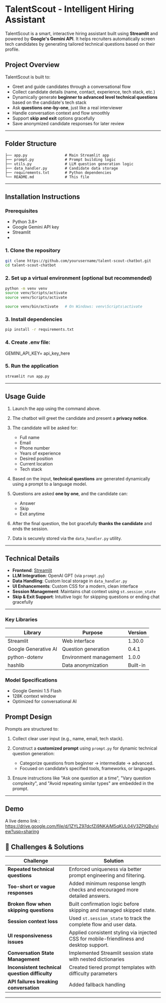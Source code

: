 #  TalentScout - Intelligent Hiring Assistant

TalentScout is a smart, interactive hiring assistant built using **Streamlit** and powered by **Google's Gemini API**. It helps recruiters automatically screen tech candidates by generating tailored technical questions based on their profile.

##  Project Overview

TalentScout is built to:

* Greet and guide candidates through a conversational flow
* Collect candidate details (name, contact, experience, tech stack, etc.)
* Dynamically generate **beginner to advanced level technical questions** based on the candidate's tech stack
* Ask **questions one-by-one**, just like a real interviewer
* Handle conversation context and flow smoothly
* Support **skip and exit** options gracefully
* Save anonymized candidate responses for later review

---
##  Folder Structure

```
├── app.py                 # Main Streamlit app
├── prompt.py              # Prompt building logic
├── utils.py               # LLM question generation logic
├── data_handler.py        # Candidate data storage
├── requirements.txt       # Python dependencies
└── README.md              # This file
```

---
##  Installation Instructions

### Prerequisites
- Python 3.8+
- Google Gemini API key
- Streamlit
- 
### 1. **Clone the repository**

```bash
git clone https://github.com/yourusername/talent-scout-chatbot.git
cd talent-scout-chatbot
```

### 2. **Set up a virtual environment (optional but recommended)**

```bash
python -m venv venv
source venv/Scripts/activate
source venv/Scripts/activate

source venv/bin/activate   # On Windows: venv\Scripts\activate
```

### 3. **Install dependencies**

```bash
pip install -r requirements.txt
```
### 4. Create .env file:

GEMINI_API_KEY= api_key_here

### 5. **Run the application**

```bash
streamlit run app.py
```



---

##  Usage Guide

1. Launch the app using the command above.
2. The chatbot will greet the candidate and present a **privacy notice**.
3. The candidate will be asked for:

   * Full name
   * Email
   * Phone number
   * Years of experience
   * Desired position
   * Current location
   * Tech stack
4. Based on the input, **technical questions** are generated dynamically using a prompt to a language model.
5. Questions are asked **one by one**, and the candidate can:

   * Answer
   * Skip
   * Exit anytime
6. After the final question, the bot gracefully **thanks the candidate** and ends the session.
7. Data is securely stored via the `data_handler.py` utility.

---


##  Technical Details

* **Frontend**: [Streamlit](https://streamlit.io/)
* **LLM Integration**: OpenAI GPT (via `prompt.py`)
* **Data Handling**: Custom local storage in `data_handler.py`
* **UI Enhancements**: Custom CSS for a modern, clean interface
* **Session Management**: Maintains chat context using `st.session_state`
* **Skip & Exit Support**: Intuitive logic for skipping questions or ending chat gracefully

---

### Key Libraries
| Library | Purpose | Version |
|---------|---------|---------|
| Streamlit | Web interface | 1.30.0 |
| Google Generative AI | Question generation | 0.4.1 |
| python-dotenv | Environment management | 1.0.0 |
| hashlib | Data anonymization | Built-in |

### Model Specifications
- Google Gemini 1.5 Flash
- 128K context window
- Optimized for conversational AI

##  Prompt Design

Prompts are structured to:

1. Collect clear user input (e.g., name, email, tech stack).
2. Construct a **customized prompt** using `prompt.py` for dynamic technical question generation:

   * Categorize questions from beginner → intermediate → advanced.
   * Focused on candidate’s specified tools, frameworks, or languages.
3. Ensure instructions like "Ask one question at a time", "Vary question complexity", and "Avoid repeating similar types" are embedded in the prompt.

---

## Demo

A live demo link : https://drive.google.com/file/d/1ZYLZ97dcfZj9NKAjM5qKUL04V3ZPlQBv/view?usp=sharing

## 🧗 Challenges & Solutions

| Challenge                               | Solution                                                                                 |
| --------------------------------------- | ---------------------------------------------------------------------------------------- |
| **Repeated technical questions**        | Enforced uniqueness via better prompt engineering and filtering.                         |
| **Too-short or vague responses**        | Added minimum response length checks and encouraged more detailed answers.               |
| **Broken flow when skipping questions** | Built confirmation logic before skipping and managed skipped state.                      |
| **Session context loss**                | Used `st.session_state` to track the complete flow and user data.                        |
| **UI responsiveness issues**            | Applied consistent styling via injected CSS for mobile-friendliness and desktop support. |
| **Conversation State Management**        |Implemented Streamlit session state with nested dictionaries                             |                                             |
| **Inconsistent technical question difficulty**|Created tiered prompt templates with difficulty parameters                          |                                                  |
| **API failures breaking conversation**   | Added  fallback handling                                                                |


---

